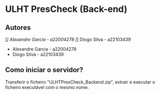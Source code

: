 # ULHT PresCheck (Back-end)

## Autores
[*] Alexandre Garcia - a22004278
[*] Diogo Silva - a22103439
* Alexandre Garcia - a22004278
* Diogo Silva - a22103439

## Como iniciar o servidor?
Transferir o ficheiro "ULHTPresCheck_Backend.zip", extrair e executar o ficheiro executável com o mesmo nome.
